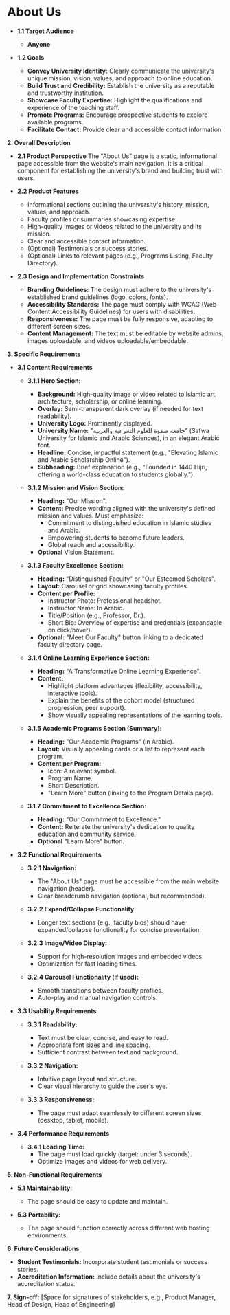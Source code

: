# About Us

*  **1.1 Target Audience**

    * **Anyone**

*   **1.2 Goals**
    *   **Convey University Identity:** Clearly communicate the university's unique mission, vision, values, and approach to online education.
    *   **Build Trust and Credibility:** Establish the university as a reputable and trustworthy institution.
    *   **Showcase Faculty Expertise:** Highlight the qualifications and experience of the teaching staff.
    *   **Promote Programs:** Encourage prospective students to explore available programs.
    *   **Facilitate Contact:** Provide clear and accessible contact information.

**2.  Overall Description**

*   **2.1 Product Perspective**
    The "About Us" page is a static, informational page accessible from the website's main navigation. It is a critical component for establishing the university's brand and building trust with users.

*   **2.2 Product Features**
    *   Informational sections outlining the university's history, mission, values, and approach.
    *   Faculty profiles or summaries showcasing expertise.
    *   High-quality images or videos related to the university and its mission.
    *   Clear and accessible contact information.
    *   (Optional) Testimonials or success stories.
    *   (Optional) Links to relevant pages (e.g., Programs Listing, Faculty Directory).

*   **2.3 Design and Implementation Constraints**
    *   **Branding Guidelines:** The design must adhere to the university's established brand guidelines (logo, colors, fonts).
    *   **Accessibility Standards:** The page must comply with WCAG (Web Content Accessibility Guidelines) for users with disabilities.
    *   **Responsiveness:** The page must be fully responsive, adapting to different screen sizes.
    * **Content Management:** The text must be editable by website admins, images uploadable, and videos uploadable/embeddable.

**3.  Specific Requirements**

*   **3.1  Content Requirements**

    *   **3.1.1 Hero Section:**
        *   **Background:** High-quality image or video related to Islamic art, architecture, scholarship, or online learning.
        *   **Overlay:** Semi-transparent dark overlay (if needed for text readability).
        *   **University Logo:** Prominently displayed.
        *   **University Name:** "جامعة صفوة للعلوم الشرعية والعربية" (Safwa University for Islamic and Arabic Sciences), in an elegant Arabic font.
        *   **Headline:** Concise, impactful statement (e.g., "Elevating Islamic and Arabic Scholarship Online").
        *   **Subheading:** Brief explanation (e.g., "Founded in 1440 Hijri, offering a world-class education to students globally.").

    *   **3.1.2 Mission and Vision Section:**
        *   **Heading:** "Our Mission".
        *   **Content:** Precise wording aligned with the university's defined mission and values. Must emphasize:
            *   Commitment to distinguished education in Islamic studies and Arabic.
            *   Empowering students to become future leaders.
            *   Global reach and accessibility.
        * **Optional** Vision Statement.

    *   **3.1.3 Faculty Excellence Section:**
        *   **Heading:** "Distinguished Faculty" or "Our Esteemed Scholars".
        *   **Layout:** Carousel or grid showcasing faculty profiles.
        *   **Content per Profile:**
            *   Instructor Photo: Professional headshot.
            *   Instructor Name: In Arabic.
            *   Title/Position (e.g., Professor, Dr.).
            *   Short Bio: Overview of expertise and credentials (expandable on click/hover).
        *  **Optional:** "Meet Our Faculty" button linking to a dedicated faculty directory page.

    *   **3.1.4 Online Learning Experience Section:**
        *   **Heading:** "A Transformative Online Learning Experience".
        *   **Content:**
            *   Highlight platform advantages (flexibility, accessibility, interactive tools).
            *   Explain the benefits of the cohort model (structured progression, peer support).
            *   Show visually appealing representations of the learning tools.

    *   **3.1.5 Academic Programs Section (Summary):**
        *   **Heading:** "Our Academic Programs" (in Arabic).
        *   **Layout:** Visually appealing cards or a list to represent each program.
        *   **Content per Program:**
            *   Icon: A relevant symbol.
            *   Program Name.
            *   Short Description.
            *   "Learn More" button (linking to the Program Details page).

    *   **3.1.7 Commitment to Excellence Section:**
        *   **Heading:** "Our Commitment to Excellence."
        *   **Content:** Reiterate the university's dedication to quality education and community service.
        *  **Optional** "Learn More" button.

*   **3.2  Functional Requirements**

    *   **3.2.1 Navigation:**
        *   The "About Us" page must be accessible from the main website navigation (header).
        *   Clear breadcrumb navigation (optional, but recommended).

    *   **3.2.2  Expand/Collapse Functionality:**
        *   Longer text sections (e.g., faculty bios) should have expanded/collapse functionality for concise presentation.

    *   **3.2.3  Image/Video Display:**
        *   Support for high-resolution images and embedded videos.
        *   Optimization for fast loading times.

     * **3.2.4 Carousel Functionality (if used):**
        *  Smooth transitions between faculty profiles.
        *   Auto-play and manual navigation controls.

*   **3.3  Usability Requirements**

    *   **3.3.1  Readability:**
        *   Text must be clear, concise, and easy to read.
        *   Appropriate font sizes and line spacing.
        *   Sufficient contrast between text and background.

    *   **3.3.2  Navigation:**
        *   Intuitive page layout and structure.
        *   Clear visual hierarchy to guide the user's eye.

    *   **3.3.3  Responsiveness:**
        *   The page must adapt seamlessly to different screen sizes (desktop, tablet, mobile).

*   **3.4  Performance Requirements**

    *   **3.4.1 Loading Time:**
        *   The page must load quickly (target: under 3 seconds).
        *   Optimize images and videos for web delivery.

**5.  Non-Functional Requirements**
*   **5.1  Maintainability:**
    *   The page should be easy to update and maintain.

*   **5.3  Portability:**
    *   The page should function correctly across different web hosting environments.

**6.  Future Considerations**

*   **Student Testimonials:** Incorporate student testimonials or success stories.
*   **Accreditation Information:** Include details about the university's accreditation status.

**7. Sign-off:**
[Space for signatures of stakeholders, e.g., Product Manager, Head of Design, Head of Engineering]
